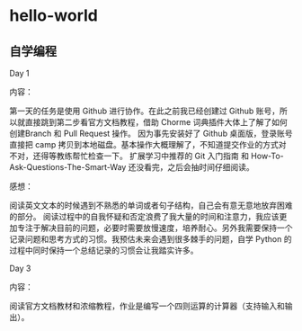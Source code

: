 # hello-world
## 自学编程

Day 1

内容：

第一天的任务是使用 Github 进行协作。在此之前我已经创建过 Github 账号，所以就直接跳到第二步看官方文档教程，借助 Chorme 词典插件大体上了解了如何创建Branch 和 Pull Request 操作。
因为事先安装好了 Github 桌面版，登录账号直接把 camp 拷贝到本地磁盘。基本操作大概理解了，不知道提交作业的方式对不对，还得等教练帮忙检查一下。
扩展学习中推荐的 Git 入门指南 和 How-To-Ask-Questions-The-Smart-Way 还没看完，之后会抽时间仔细阅读。

感想：

阅读英文文本的时候遇到不熟悉的单词或者句子结构，自己会有意无意地放弃困难的部分。
阅读过程中的自我怀疑和否定浪费了我大量的时间和注意力，我应该更加专注于解决目前的问题，必要时需要放慢速度，培养耐心。另外我需要保持一个记录问题和思考方式的习惯。我预估未来会遇到很多棘手的问题，自学 Python 的过程中同时保持一个总结记录的习惯会让我踏实许多。


Day 3

内容：

阅读官方文档教材和浓缩教程，作业是编写一个四则运算的计算器（支持输入和输出）。



